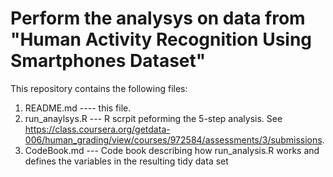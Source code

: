 # Perform the analysys  on data from  "Human Activity Recognition Using Smartphones Dataset"

This repository contains the following files:

1. README.md  ---- this file.
2. run_anaylsys.R  ---  R scrpit peforming the 5-step analysis. See <https://class.coursera.org/getdata-006/human_grading/view/courses/972584/assessments/3/submissions>.
3. CodeBook.md --- Code book describing how run_analysis.R works and defines the variables in the resulting tidy data set
